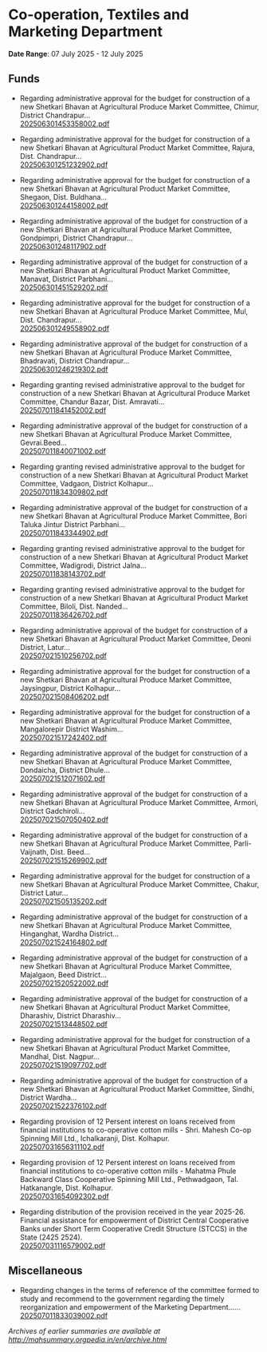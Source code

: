 # Co-operation, Textiles and Marketing Department

**Date Range**: 07 July 2025 - 12 July 2025


## Funds
- Regarding administrative approval for the budget for construction of a new Shetkari Bhavan at Agricultural Produce Market Committee, Chimur, District Chandrapur...\
  [202506301453358002.pdf](https://gr.maharashtra.gov.in/Site/Upload/Government%20Resolutions/English/202506301453358002.pdf)

- Regarding administrative approval for the budget for construction of a new Shetkari Bhavan at Agricultural Product Market Committee, Rajura, Dist. Chandrapur...\
  [202506301251232902.pdf](https://gr.maharashtra.gov.in/Site/Upload/Government%20Resolutions/English/202506301251232902.pdf)

- Regarding administrative approval for the budget for construction of a new Shetkari Bhavan at Agricultural Product Market Committee, Shegaon, Dist. Buldhana...\
  [202506301244158002.pdf](https://gr.maharashtra.gov.in/Site/Upload/Government%20Resolutions/English/202506301244158002.pdf)

- Regarding administrative approval of the budget for construction of a new Shetkari Bhavan at Agricultural Produce Market Committee, Gondpimpri, District Chandrapur...\
  [202506301248117902.pdf](https://gr.maharashtra.gov.in/Site/Upload/Government%20Resolutions/English/202506301248117902.pdf)

- Regarding administrative approval of the budget for construction of a new Shetkari Bhavan at Agricultural Product Market Committee, Manavat, District Parbhani...\
  [202506301451529202.pdf](https://gr.maharashtra.gov.in/Site/Upload/Government%20Resolutions/English/202506301451529202.pdf)

- Regarding administrative approval for the budget for construction of a new Shetkari Bhavan at Agricultural Produce Market Committee, Mul, Dist. Chandrapur...\
  [202506301249558902.pdf](https://gr.maharashtra.gov.in/Site/Upload/Government%20Resolutions/English/202506301249558902.pdf)

- Regarding administrative approval of the budget for construction of a new Shetkari Bhavan at Agricultural Produce Market Committee, Bhadravati, District Chandrapur...\
  [202506301246219302.pdf](https://gr.maharashtra.gov.in/Site/Upload/Government%20Resolutions/English/202506301246219302.pdf)

- Regarding granting revised administrative approval to the budget for construction of a new Shetkari Bhavan at Agricultural Produce Market Committee, Chandur Bazar, Dist. Amravati...\
  [202507011841452002.pdf](https://gr.maharashtra.gov.in/Site/Upload/Government%20Resolutions/English/202507011841452002.pdf)

- Regarding administrative approval of the budget for construction of a new Shetkari Bhavan at Agricultural Produce Market Committee, Gevrai.Beed...\
  [202507011840071002.pdf](https://gr.maharashtra.gov.in/Site/Upload/Government%20Resolutions/English/202507011840071002.pdf)

- Regarding granting revised administrative approval to the budget for construction of a new Shetkari Bhavan at Agricultural Product Market Committee, Vadgaon, District Kolhapur...\
  [202507011834309802.pdf](https://gr.maharashtra.gov.in/Site/Upload/Government%20Resolutions/English/202507011834309802.pdf)

- Regarding administrative approval of the budget for construction of a new Shetkari Bhavan at Agricultural Produce Market Committee, Bori Taluka Jintur District Parbhani...\
  [202507011843344902.pdf](https://gr.maharashtra.gov.in/Site/Upload/Government%20Resolutions/English/202507011843344902.pdf)

- Regarding granting revised administrative approval to the budget for construction of a new Shetkari Bhavan at Agricultural Product Market Committee, Wadigrodi, District Jalna...\
  [202507011838143702.pdf](https://gr.maharashtra.gov.in/Site/Upload/Government%20Resolutions/English/202507011838143702.pdf)

- Regarding granting revised administrative approval to the budget for construction of a new Shetkari Bhavan at Agricultural Product Market Committee, Biloli, Dist. Nanded...\
  [202507011836426702.pdf](https://gr.maharashtra.gov.in/Site/Upload/Government%20Resolutions/English/202507011836426702.pdf)

- Regarding administrative approval of the budget for construction of a new Shetkari Bhavan at Agricultural Product Market Committee, Deoni District, Latur...\
  [202507021510256702.pdf](https://gr.maharashtra.gov.in/Site/Upload/Government%20Resolutions/English/202507021510256702.pdf)

- Regarding administrative approval for the budget for construction of a new Shetkari Bhavan at Agricultural Produce Market Committee, Jaysingpur, District Kolhapur...\
  [202507021508406202.pdf](https://gr.maharashtra.gov.in/Site/Upload/Government%20Resolutions/English/202507021508406202.pdf)

- Regarding administrative approval for the budget for construction of a new Shetkari Bhavan at Agricultural Produce Market Committee, Mangalorepir District Washim...\
  [202507021517242402.pdf](https://gr.maharashtra.gov.in/Site/Upload/Government%20Resolutions/English/202507021517242402.pdf)

- Regarding administrative approval of the budget for construction of a new Shetkari Bhavan at Agricultural Produce Market Committee, Dondaicha, District Dhule...\
  [202507021512071602.pdf](https://gr.maharashtra.gov.in/Site/Upload/Government%20Resolutions/English/202507021512071602.pdf)

- Regarding administrative approval of the budget for construction of a new Shetkari Bhavan at Agricultural Produce Market Committee, Armori, District Gadchiroli...\
  [202507021507050402.pdf](https://gr.maharashtra.gov.in/Site/Upload/Government%20Resolutions/English/202507021507050402.pdf)

- Regarding administrative approval of the budget for construction of a new Shetkari Bhavan at Agricultural Produce Market Committee, Parli-Vaijnath, Dist. Beed...\
  [202507021515269902.pdf](https://gr.maharashtra.gov.in/Site/Upload/Government%20Resolutions/English/202507021515269902.pdf)

- Regarding administrative approval for the budget for construction of a new Shetkari Bhavan at Agricultural Produce Market Committee, Chakur, District Latur...\
  [202507021505135202.pdf](https://gr.maharashtra.gov.in/Site/Upload/Government%20Resolutions/English/202507021505135202.pdf)

- Regarding administrative approval of the budget for construction of a new Shetkari Bhavan at Agricultural Produce Market Committee, Hinganghat, Wardha District...\
  [202507021524164802.pdf](https://gr.maharashtra.gov.in/Site/Upload/Government%20Resolutions/English/202507021524164802.pdf)

- Regarding administrative approval of the budget for construction of a new Shetkari Bhavan at Agricultural Produce Market Committee, Majalgaon, Beed District...\
  [202507021520522002.pdf](https://gr.maharashtra.gov.in/Site/Upload/Government%20Resolutions/English/202507021520522002.pdf)

- Regarding administrative approval of the budget for construction of a new Shetkari Bhavan at Agricultural Product Market Committee, Dharashiv, District Dharashiv...\
  [202507021513448502.pdf](https://gr.maharashtra.gov.in/Site/Upload/Government%20Resolutions/English/202507021513448502.pdf)

- Regarding administrative approval for the budget for construction of a new Shetkari Bhavan at Agricultural Product Market Committee, Mandhal, Dist. Nagpur...\
  [202507021519097702.pdf](https://gr.maharashtra.gov.in/Site/Upload/Government%20Resolutions/English/202507021519097702.pdf)

- Regarding administrative approval of the budget for construction of a new Shetkari Bhavan at Agricultural Product Market Committee, Sindhi, District Wardha...\
  [202507021522376102.pdf](https://gr.maharashtra.gov.in/Site/Upload/Government%20Resolutions/English/202507021522376102.pdf)

- Regarding provision of 12 Persent interest on loans received from financial institutions to co-operative cotton mills - Shri. Mahesh Co-op Spinning Mill Ltd., Ichalkaranji, Dist. Kolhapur.\
  [202507031656311102.pdf](https://gr.maharashtra.gov.in/Site/Upload/Government%20Resolutions/English/202507031656311102.pdf)

- Regarding provision of 12 Persent interest on loans received from financial institutions to co-operative cotton mills - Mahatma Phule Backward Class Cooperative Spinning Mill Ltd., Pethwadgaon, Tal. Hatkanangle, Dist. Kolhapur.\
  [202507031654092302.pdf](https://gr.maharashtra.gov.in/Site/Upload/Government%20Resolutions/English/202507031654092302.pdf)

- Regarding distribution of the provision received in the year 2025-26. Financial assistance for empowerment of District Central Cooperative Banks under Short Term Cooperative Credit Structure (STCCS) in the State (2425 2524).\
  [202507031116579002.pdf](https://gr.maharashtra.gov.in/Site/Upload/Government%20Resolutions/English/202507031116579002.pdf)

## Miscellaneous
- Regarding changes in the terms of reference of the committee formed to study and recommend to the government regarding the timely reorganization and empowerment of the Marketing Department......\
  [202507011833039002.pdf](https://gr.maharashtra.gov.in/Site/Upload/Government%20Resolutions/English/202507011833039002.pdf)


*Archives of earlier summaries are available at http://mahsummary.orgpedia.in/en/archive.html*